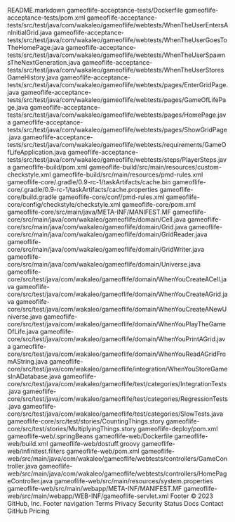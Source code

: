 
  README.markdown
  gameoflife-acceptance-tests/Dockerfile
  gameoflife-acceptance-tests/pom.xml
  gameoflife-acceptance-tests/src/test/java/com/wakaleo/gameoflife/webtests/WhenTheUserEntersAnInitialGrid.java
  gameoflife-acceptance-tests/src/test/java/com/wakaleo/gameoflife/webtests/WhenTheUserGoesToTheHomePage.java
  gameoflife-acceptance-tests/src/test/java/com/wakaleo/gameoflife/webtests/WhenTheUserSpawnsTheNextGeneration.java
  gameoflife-acceptance-tests/src/test/java/com/wakaleo/gameoflife/webtests/WhenTheUserStoresGameHistory.java
  gameoflife-acceptance-tests/src/test/java/com/wakaleo/gameoflife/webtests/pages/EnterGridPage.java
  gameoflife-acceptance-tests/src/test/java/com/wakaleo/gameoflife/webtests/pages/GameOfLifePage.java
  gameoflife-acceptance-tests/src/test/java/com/wakaleo/gameoflife/webtests/pages/HomePage.java
  gameoflife-acceptance-tests/src/test/java/com/wakaleo/gameoflife/webtests/pages/ShowGridPage.java
  gameoflife-acceptance-tests/src/test/java/com/wakaleo/gameoflife/webtests/requirements/GameOfLifeApplication.java
  gameoflife-acceptance-tests/src/test/java/com/wakaleo/gameoflife/webtests/steps/PlayerSteps.java
  gameoflife-build/pom.xml
  gameoflife-build/src/main/resources/custom-checkstyle.xml
  gameoflife-build/src/main/resources/pmd-rules.xml
  gameoflife-core/.gradle/0.9-rc-1/taskArtifacts/cache.bin
  gameoflife-core/.gradle/0.9-rc-1/taskArtifacts/cache.properties
  gameoflife-core/build.gradle
  gameoflife-core/conf/pmd-rules.xml
  gameoflife-core/config/checkstyle/checkstyle.xml
  gameoflife-core/pom.xml
  gameoflife-core/src/main/java/META-INF/MANIFEST.MF
  gameoflife-core/src/main/java/com/wakaleo/gameoflife/domain/Cell.java
  gameoflife-core/src/main/java/com/wakaleo/gameoflife/domain/Grid.java
  gameoflife-core/src/main/java/com/wakaleo/gameoflife/domain/GridReader.java
  gameoflife-core/src/main/java/com/wakaleo/gameoflife/domain/GridWriter.java
  gameoflife-core/src/main/java/com/wakaleo/gameoflife/domain/Universe.java
  gameoflife-core/src/test/java/com/wakaleo/gameoflife/domain/WhenYouCreateACell.java
  gameoflife-core/src/test/java/com/wakaleo/gameoflife/domain/WhenYouCreateAGrid.java
  gameoflife-core/src/test/java/com/wakaleo/gameoflife/domain/WhenYouCreateANewUniverse.java
  gameoflife-core/src/test/java/com/wakaleo/gameoflife/domain/WhenYouPlayTheGameOfLife.java
  gameoflife-core/src/test/java/com/wakaleo/gameoflife/domain/WhenYouPrintAGrid.java
  gameoflife-core/src/test/java/com/wakaleo/gameoflife/domain/WhenYouReadAGridFromAString.java
  gameoflife-core/src/test/java/com/wakaleo/gameoflife/integration/WhenYouStoreGamesInADatabase.java
  gameoflife-core/src/test/java/com/wakaleo/gameoflife/test/categories/IntegrationTests.java
  gameoflife-core/src/test/java/com/wakaleo/gameoflife/test/categories/RegressionTests.java
  gameoflife-core/src/test/java/com/wakaleo/gameoflife/test/categories/SlowTests.java
  gameoflife-core/src/test/stories/CountingThings.story
  gameoflife-core/src/test/stories/MultiplyingThings.story
  gameoflife-deploy/pom.xml
  gameoflife-web/.springBeans
  gameoflife-web/Dockerfile
  gameoflife-web/build.xml
  gameoflife-web/dostuff.groovy
  gameoflife-web/infinitest.filters
  gameoflife-web/pom.xml
  gameoflife-web/src/main/java/com/wakaleo/gameoflife/webtests/controllers/GameController.java
  gameoflife-web/src/main/java/com/wakaleo/gameoflife/webtests/controllers/HomePageController.java
  gameoflife-web/src/main/resources/system.properties
  gameoflife-web/src/main/webapp/META-INF/MANIFEST.MF
  gameoflife-web/src/main/webapp/WEB-INF/gameoflife-servlet.xml
Footer
© 2023 GitHub, Inc.
Footer navigation
Terms
Privacy
Security
Status
Docs
Contact GitHub
Pricing

